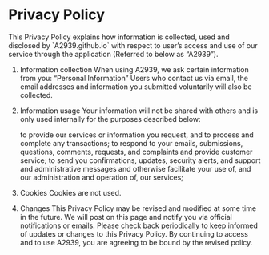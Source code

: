 <h1>Privacy Policy</h1>
This Privacy Policy explains how information is collected, used and disclosed by `A2939.github.io` with respect to user’s access and use of our service through the application (Referred to below as “A2939”).

1. Information collection
  When using A2939, we ask certain information from you: “Personal Information” 
  Users who contact us via email, the email addresses and information you submitted voluntarily will also be collected.

2. Information usage
  Your information will not be shared with others and is only used internally for the purposes described below:

    to provide our services or information you request, and to process and complete any transactions;
    to respond to your emails, submissions, questions, comments, requests, and complaints and provide customer service;
    to send you confirmations, updates, security alerts, and support and administrative messages and otherwise facilitate your use of, and our administration and   operation of, our services;

3. Cookies
  Cookies are not used.

4. Changes
  This Privacy Policy may be revised and modified at some time in the future. We will post on this page and notify you via official notifications or emails. Please check back periodically to keep informed of updates or changes to this Privacy Policy. By continuing to access and to use A2939, you are agreeing to be bound by the revised policy.
